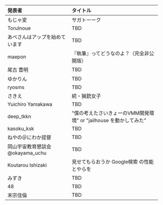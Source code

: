 | 発表者                           | タイトル                                                          |
|:---------------------------------|:------------------------------------------------------------------|
| もじゃ変                         | サガトーーク                                                      |
| ToruInoue                        | TBD                                                               |
| あべさんはアップを始めています   | TBD                                                               |
| maepon                           | 『執筆』ってどうなのよ？（完全非公開版）                          |
| 尾古 豊明                        | TBD                                                               |
| ゆかりん                         | TBD                                                               |
| ryosms                           | TBD                                                               |
| さきえ                           | 続・猟銃女子                                                      |
| Yuichiro Yamakawa                | TBD                                                               |
| deep_tkkn                        | "僕の考えたさいきょーのVMM開発環境" or "jailhouse を動かしてみた" |
| kasoku_ksk                       | TBD                                                               |
| ねやの＠にわか提督               | TBD                                                               |
| 岡山宇宙教育懇談会 @okayama_uchu | TBD                                                               |
| Koutarou  Ishizaki               | 見せてもらおうか Google検索 の性能とやらを                        |
| みずき                           | TBD                                                               |
| 48                               | TBD                                                               |
| 末宗佳倫                         | TBD                                                               |
